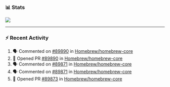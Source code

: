 ### :bar_chart: Stats

<a href="#">
  <img align="center" src="https://github-readme-stats.vercel.app/api?username=tuzi3040&show_icons=true&theme=dark" />
</a>

---

### :zap: Recent Activity

<!--START_SECTION:activity-->
1. 🗣 Commented on [#89890](https://github.com/Homebrew/homebrew-core/issues/89890) in [Homebrew/homebrew-core](https://github.com/Homebrew/homebrew-core)
2. 💪 Opened PR [#89890](https://github.com/Homebrew/homebrew-core/pull/89890) in [Homebrew/homebrew-core](https://github.com/Homebrew/homebrew-core)
3. 🗣 Commented on [#89871](https://github.com/Homebrew/homebrew-core/issues/89871) in [Homebrew/homebrew-core](https://github.com/Homebrew/homebrew-core)
4. 🗣 Commented on [#89871](https://github.com/Homebrew/homebrew-core/issues/89871) in [Homebrew/homebrew-core](https://github.com/Homebrew/homebrew-core)
5. 💪 Opened PR [#89873](https://github.com/Homebrew/homebrew-core/pull/89873) in [Homebrew/homebrew-core](https://github.com/Homebrew/homebrew-core)
<!--END_SECTION:activity-->
